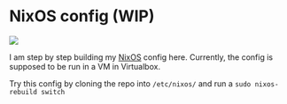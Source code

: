 # NixOS config (WIP)

![](https://share.keks.club/-Cdbc5AoeLr/Screenshot%20from%202023-03-15%2014-38-06.png)

I am step by step building my [NixOS](https://nixos.org/) config here.
Currently, the config is supposed to be run in a VM in Virtualbox.

Try this config by cloning the repo into `/etc/nixos/` and run a `sudo nixos-rebuild switch`
